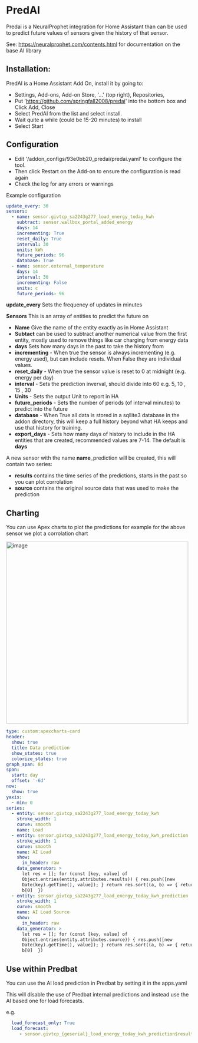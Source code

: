 # PredAI

Predai is a NeuralProphet integration for Home Assistant than can be used to predict future values of sensors given the history of that sensor.

See: https://neuralprophet.com/contents.html for documentation on the base AI library

## Installation:

PredAI is a Home Assistant Add On, install it by going to:
- Settings, Add-ons, Add-on Store, '...' (top right), Repositories,
- Put 'https://github.com/springfall2008/predai' into the bottom box and Click Add, Close
- Select PredAI from the list and select install.
- Wait quite a while (could be 15-20 minutes) to install
- Select Start

## Configuration
- Edit '/addon_configs/93e0bb20_predai/predai.yaml' to configure the tool.
- Then click Restart on the Add-on to ensure the configuration is read again
- Check the log for any errors or warnings

Example configuration

```yaml
update_every: 30
sensors:
  - name: sensor.givtcp_sa2243g277_load_energy_today_kwh
    subtract: sensor.wallbox_portal_added_energy
    days: 14
    incrementing: True
    reset_daily: True
    interval: 30
    units: kWh
    future_periods: 96
    database: True
  - name: sensor.external_temperature
    days: 14
    interval: 30
    incrementing: False
    units: c
    future_periods: 96
```

**update_every** Sets the frequency of updates in minutes

**Sensors** This is an array of entities to predict the future on

  - **Name** Give the name of the entity exactly as in Home Assistant
  - **Subtact** can be used to subtract another numerical value from the first entity, mostly used to remove things like car charging from energy data
  - **days** Sets how many days in the past to take the history from
  - **incrementing** - When true the sensor is always incrementing (e.g. energy used), but can include resets. When False they are individual values.
  - **reset_daily** - When true the sensor value is reset to 0 at midnight (e.g. energy per day)
  - **interval** - Sets the prediction inverval, should divide into 60 e.g. 5, 10 , 15 , 30
  - **Units** - Sets the output Unit to report in HA
  - **future_periods** - Sets the number of periods (of interval minutes) to predict into the future
  - **database** - When True all data is stored in a sqllite3 database in the addon directory, this will keep a full history beyond what HA keeps and use
that history for training.
  - **export_days** - Sets how many days of history to include in the HA entities that are created, recommended values are 7-14. The default is **days**

A new sensor with the name **name**_prediction will be created, this will contain two series:
  - **results** contains the time series of the predictions, starts in the past so you can plot corrolation
  - **source** contains the original source data that was used to make the prediction

## Charting

You can use Apex charts to plot the predictions for example for the above sensor we plot a corrolation chart

<img width="494" alt="image" src="https://github.com/springfall2008/predai/assets/48591903/070ae165-f242-4ce9-a7e1-aef9294c82af">


```yaml
type: custom:apexcharts-card
header:
  show: true
  title: Data prediction
  show_states: true
  colorize_states: true
graph_span: 8d
span:
  start: day
  offset: '-6d'
now:
  show: true
yaxis:
  - min: 0
series:
  - entity: sensor.givtcp_sa2243g277_load_energy_today_kwh
    stroke_width: 1
    curve: smooth
    name: Load
  - entity: sensor.givtcp_sa2243g277_load_energy_today_kwh_prediction
    stroke_width: 1
    curve: smooth
    name: AI Load
    show:
      in_header: raw
    data_generator: >
      let res = []; for (const [key, value] of
      Object.entries(entity.attributes.results)) { res.push([new
      Date(key).getTime(), value]); } return res.sort((a, b) => { return a[0] -
      b[0]  })
  - entity: sensor.givtcp_sa2243g277_load_energy_today_kwh_prediction
    stroke_width: 1
    curve: smooth
    name: AI Load Source
    show:
      in_header: raw
    data_generator: >
      let res = []; for (const [key, value] of
      Object.entries(entity.attributes.source)) { res.push([new
      Date(key).getTime(), value]); } return res.sort((a, b) => { return a[0] -
      b[0]  })
```

## Use within Predbat

You can use the AI load prediction in Predbat by setting it in the apps.yaml

This will disable the use of Predbat internal predictions and instead use the AI based one for load forecasts.

e.g.

```yaml
  load_forecast_only: True
  load_forecast:
     - sensor.givtcp_{geserial}_load_energy_today_kwh_prediction$results
```
